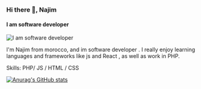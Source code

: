### Hi there 👋, Najim
#### I am software developer
![I am software developer](https://www.linkedin.com/in/najim-el-guennouni-437183177/)

I'm Najim from morocco, and im software developer . I really enjoy learning languages and frameworks like js and React , as well as work in PHP.

Skills: PHP/ JS / HTML / CSS






[![Anurag's GitHub stats](https://github-readme-stats.vercel.app/api?username=Najim)](https://github.com/anuraghazra/github-readme-stats)


<!---
najim-el-guennouni/najim-el-guennouni is a ✨ special ✨ repository because its `README.md` (this file) appears on your GitHub profile.
You can click the Preview link to take a look at your changes.
--->
